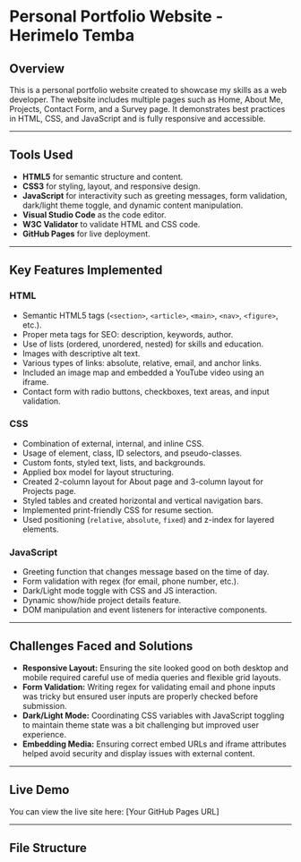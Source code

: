 # Personal Portfolio Website - Herimelo Temba

## Overview
This is a personal portfolio website created to showcase my skills as a web developer. The website includes multiple pages such as Home, About Me, Projects, Contact Form, and a Survey page. It demonstrates best practices in HTML, CSS, and JavaScript and is fully responsive and accessible.

---

## Tools Used
- **HTML5** for semantic structure and content.
- **CSS3** for styling, layout, and responsive design.
- **JavaScript** for interactivity such as greeting messages, form validation, dark/light theme toggle, and dynamic content manipulation.
- **Visual Studio Code** as the code editor.
- **W3C Validator** to validate HTML and CSS code.
- **GitHub Pages** for live deployment.

---

## Key Features Implemented

### HTML
- Semantic HTML5 tags (`<section>`, `<article>`, `<main>`, `<nav>`, `<figure>`, etc.).
- Proper meta tags for SEO: description, keywords, author.
- Use of lists (ordered, unordered, nested) for skills and education.
- Images with descriptive alt text.
- Various types of links: absolute, relative, email, and anchor links.
- Included an image map and embedded a YouTube video using an iframe.
- Contact form with radio buttons, checkboxes, text areas, and input validation.

### CSS
- Combination of external, internal, and inline CSS.
- Usage of element, class, ID selectors, and pseudo-classes.
- Custom fonts, styled text, lists, and backgrounds.
- Applied box model for layout structuring.
- Created 2-column layout for About page and 3-column layout for Projects page.
- Styled tables and created horizontal and vertical navigation bars.
- Implemented print-friendly CSS for resume section.
- Used positioning (`relative`, `absolute`, `fixed`) and z-index for layered elements.

### JavaScript
- Greeting function that changes message based on the time of day.
- Form validation with regex (for email, phone number, etc.).
- Dark/Light mode toggle with CSS and JS interaction.
- Dynamic show/hide project details feature.
- DOM manipulation and event listeners for interactive components.

---

## Challenges Faced and Solutions
- **Responsive Layout:** Ensuring the site looked good on both desktop and mobile required careful use of media queries and flexible grid layouts.
- **Form Validation:** Writing regex for validating email and phone inputs was tricky but ensured user inputs are properly checked before submission.
- **Dark/Light Mode:** Coordinating CSS variables with JavaScript toggling to maintain theme state was a bit challenging but improved user experience.
- **Embedding Media:** Ensuring correct embed URLs and iframe attributes helped avoid security and display issues with external content.

---

## Live Demo
You can view the live site here: [Your GitHub Pages URL]

---

## File Structure

